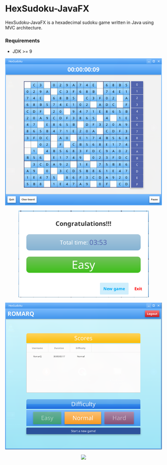 # HexSudoku-JavaFX

HexSudoku-JavaFX is a hexadecimal sudoku game written in Java using MVC architecture.

### Requirements

  - JDK >= 9

<p align="center"><img src ="/game.png" /></p>
<p align="center"><img src ="/win.png" /></p>
<p align="center"><img src ="/lobby.png" /></p>
<p align="center"><img src ="/loggin.png" /></p>